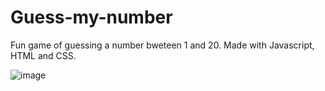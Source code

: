 # Guess-my-number

Fun game of guessing a number bweteen 1 and 20. Made with Javascript, HTML and CSS.

![image](https://user-images.githubusercontent.com/52166697/209189711-9afe26e5-31cd-4ce9-a465-b04ba17a807e.png)
